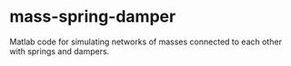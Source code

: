 # mass-spring-damper
Matlab code for simulating networks of masses connected to each other with springs and dampers. 
